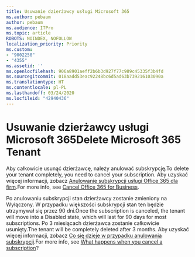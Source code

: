 ```yaml
---
title: Usuwanie dzierżawcy usługi Microsoft 365
ms.author: pebaum
author: pebaum
ms.audience: ITPro
ms.topic: article
ROBOTS: NOINDEX, NOFOLLOW
localization_priority: Priority
ms.custom:
- "9002250"
- "4355"
ms.assetid: ''
ms.openlocfilehash: 906a8901aeff2b6b3d927f77c989c45335f3b4fd
ms.sourcegitcommit: 018aadd53eac92248bc6d5ad63b739216103090a
ms.translationtype: HT
ms.contentlocale: pl-PL
ms.lasthandoff: 03/24/2020
ms.locfileid: "42940436"
---
```

# <a name="delete-microsoft-365-tenant"></a><span data-ttu-id="7b4a7-102">Usuwanie dzierżawcy usługi Microsoft 365</span><span class="sxs-lookup"><span data-stu-id="7b4a7-102">Delete Microsoft 365 Tenant</span></span>

<span data-ttu-id="7b4a7-103">Aby całkowicie usunąć dzierżawcę, należy anulować subskrypcję.</span><span class="sxs-lookup"><span data-stu-id="7b4a7-103">To delete your tenant completely, you need to cancel your subscription.</span></span> <span data-ttu-id="7b4a7-104">Aby uzyskać więcej informacji, zobacz [Anulowanie subskrypcji usługi Office 365 dla firm](https://docs.microsoft.com/microsoft-365/commerce/subscriptions/cancel-your-subscription?view=o365-worldwide).</span><span class="sxs-lookup"><span data-stu-id="7b4a7-104">For more info, see [Cancel Office 365 for Business](https://docs.microsoft.com/microsoft-365/commerce/subscriptions/cancel-your-subscription?view=o365-worldwide).</span></span> 
 
<span data-ttu-id="7b4a7-105">Po anulowaniu subskrypcji stan dzierżawcy zostanie zmieniony na Wyłączony. W przypadku większości subskrypcji stan ten będzie utrzymywał się przez 90 dni.</span><span class="sxs-lookup"><span data-stu-id="7b4a7-105">Once the subscription is canceled, the tenant will move into a Disabled state, which will last for 90 days for most subscriptions.</span></span> <span data-ttu-id="7b4a7-106">Po 3 miesiącach dzierżawca zostanie całkowicie usunięty.</span><span class="sxs-lookup"><span data-stu-id="7b4a7-106">The tenant will be completely deleted after 3 months.</span></span> <span data-ttu-id="7b4a7-107">Aby uzyskać więcej informacji, zobacz [Co się dzieje w przypadku anulowania subskrypcji](https://docs.microsoft.com/microsoft-365/commerce/subscriptions/cancel-your-subscription?view=o365-worldwide#what-happens-when-you-cancel-a-subscription).</span><span class="sxs-lookup"><span data-stu-id="7b4a7-107">For more info, see [What happens when you cancel a subscription](https://docs.microsoft.com/microsoft-365/commerce/subscriptions/cancel-your-subscription?view=o365-worldwide#what-happens-when-you-cancel-a-subscription)?</span></span>
